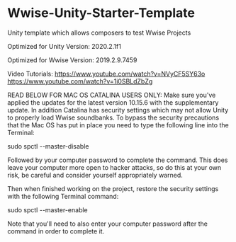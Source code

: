 # Wwise-Unity-Starter-Template

Unity template which allows composers to test Wwise Projects

Optimized for Unity Version: 
2020.2.1f1

Optimized for Wwise Version: 
2019.2.9.7459

Video Tutorials:
https://www.youtube.com/watch?v=NVyCF5SY63o
https://www.youtube.com/watch?v=1i0SBLdZbZg

READ BELOW FOR MAC OS CATALINA USERS ONLY:
Make sure you've applied the updates for the latest version 10.15.6 with the supplementary
update.  In addition Catalina has security settings which may not allow Unity to properly 
load Wwise soundbanks. To bypass the security precautions that the Mac OS has put in place 
you need to type the following line into the Terminal: 

sudo spctl --master-disable

Followed by your computer password to complete the command. This does leave your computer 
more open to hacker attacks, so do this at your own risk, be careful and consider yourself 
appropriately warned.  

Then when finished working on the project, 
restore the security settings with the following Terminal command:

sudo spctl --master-enable 

Note that you'll need to also enter your computer password after the command in order to
complete it.
